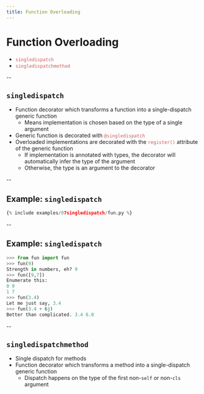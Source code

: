 ```yaml
---
title: Function Overloading
---
```


# Function Overloading
- <span style="color:indianred">`singledispatch`</span>
- <span style="color:indianred">`singledispatchmethod`</span>

--

## `singledispatch`

- Function decorator which transforms a function into a single-dispatch generic function
  - Means implementation is chosen based on the type of a single argument
- Generic function is decorated with <span style="color:indianred">`@singledispatch`</span>
- Overloaded implementations are decorated with the <span style="color:indianred">`register()`</span> attribute of the generic function
  - If implementation is annotated with types, the decorator will automatically infer the type of the argument
  - Otherwise, the type is an argument to the decorator

--

## Example: `singledispatch`

```python
{% include examples/07singledispatch/fun.py %}
```

--

## Example: `singledispatch`

```python
>>> from fun import fun
>>> fun(9)
Strength in numbers, eh? 9
>>> fun([9,7])
Enumerate this:
0 9
1 7
>>> fun(3.4)
Let me just say, 3.4
>>> fun(3.4 + 6j)
Better than complicated. 3.4 6.0
```

--

## `singledispatchmethod`

- Single dispatch for methods
- Function decorator which transforms a method into a single-dispatch generic function
  - Dispatch happens on the type of the first non-`self` or non-`cls` argument